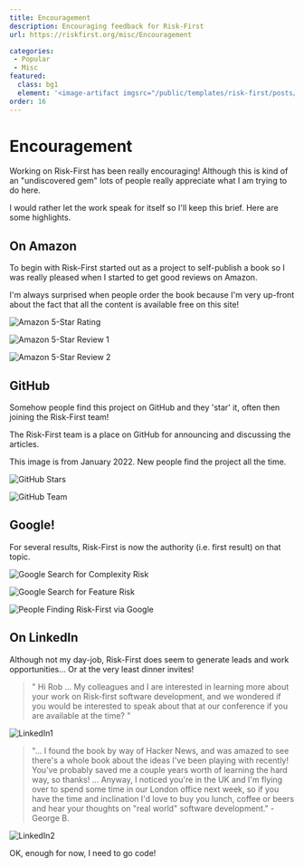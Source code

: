 ```yaml
---
title: Encouragement
description: Encouraging feedback for Risk-First
url: https://riskfirst.org/misc/Encouragement

categories:  
 - Popular
 - Misc
featured: 
  class: bg1
  element: '<image-artifact imgsrc="/public/templates/risk-first/posts/thumbs-up.svg">Encouragement</image-artifact>'
order: 16
---
```


# Encouragement 

Working on Risk-First has been really encouraging!  Although this is kind of an "undiscovered gem" lots of people really 
appreciate what I am trying to do here.  

I would rather let the work speak for itself so I'll keep this brief.  Here are some highlights.

## On Amazon

To begin with Risk-First started out as a project to self-publish a book so I was really pleased when I started to get good reviews on Amazon.   

I'm always surprised when people order the book because I'm very up-front about the fact that all the content is available free on this site!

![Amazon 5-Star Rating](../images/misc/endorsements/amazon1.png)

![Amazon 5-Star Review 1](../images/misc/endorsements/amazon2.png)

![Amazon 5-Star Review 2](../images/misc/endorsements/amazon3.png)

## GitHub

Somehow people find this project on GitHub and they 'star' it, often then joining the Risk-First team!  

The Risk-First team is a place on GitHub for announcing and discussing the articles.  

This image is from January 2022.  New people find the project all the time. 

![GitHub Stars](../images/misc/endorsements/github1.png)

![GitHub Team](../images/misc/endorsements/github2.png)

## Google!

For several results, Risk-First is now the authority (i.e. first result) on that topic.  

![Google Search for Complexity Risk](../images/misc/endorsements/google1.png)

![Google Search for Feature Risk](../images/misc/endorsements/google2.png)

![People Finding Risk-First via Google](../images/misc/endorsements/google3.png)

## On LinkedIn

Although not my day-job, Risk-First does seem to generate leads and work opportunities...  Or at the very least dinner invites!  

> " Hi Rob ... My colleagues and I are interested in learning more about your work on Risk-first software development, and we wondered if you would be interested to speak about that at our conference if you are available at the time? "

 

![LinkedIn1](../images/misc/endorsements/linkedIn1.png)

> "... I found the book by way of Hacker News, and was amazed to see there's a whole book about the ideas I've been playing with recently! You've probably saved me a couple years worth of learning the hard way, so thanks!  ... Anyway, I noticed you're in the UK and I'm flying over to spend some time in our London office next week, so if you have the time and inclination I'd love to buy you lunch, coffee or beers and hear your thoughts on "real world" software development."  - George B.

![LinkedIn2](../images/misc/endorsements/linkedin2.png)

OK, enough for now, I need to go code! 
